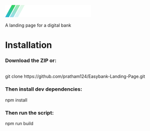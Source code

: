<img src="images/logo-footer.svg">
<br>
<p>A landing page for a digital bank </p>
<h1>Installation </h1>
<h3> Download the ZIP or: </h3>
<br>
<span> git clone https://github.com/pratham124/Easybank-Landing-Page.git <span>
<br>
<h3>Then install dev dependencies: </h3>
<span>npm install </span>
<br>
<h3>Then run the script: </h3>
<span>npm run build</span>

